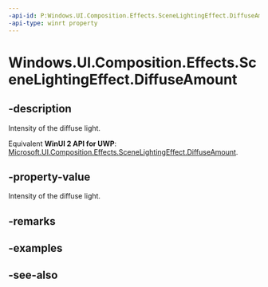 ```yaml
---
-api-id: P:Windows.UI.Composition.Effects.SceneLightingEffect.DiffuseAmount
-api-type: winrt property
---
```


<!-- Property syntax
public float DiffuseAmount { get;  set; }
-->

# Windows.UI.Composition.Effects.SceneLightingEffect.DiffuseAmount

## -description
Intensity of the diffuse light.

Equivalent **WinUI 2 API for UWP**: [Microsoft.UI.Composition.Effects.SceneLightingEffect.DiffuseAmount](/windows/winui/api/microsoft.ui.composition.effects.scenelightingeffect.diffuseamount).

## -property-value
Intensity of the diffuse light.

## -remarks

## -examples

## -see-also
